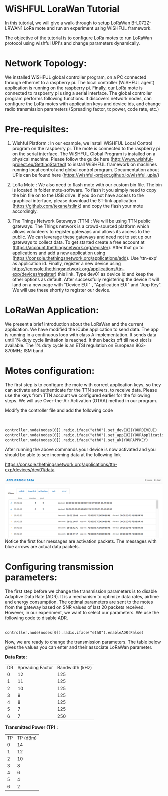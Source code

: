 WiSHFUL LoraWan Tutorial 
============================

In this tutorial, we will give a walk-through to setup LoRaWan B-L072Z-LRWAN1 LoRa mote and run an experiment using WiSHFUL framework. 

The objective of the tutorial is to configure LoRa motes to run LoRaWan protocol using wishful UPI's and change parameters dynamically. 


# Network Topology:
We installed WiSHFUL global controller program, on a PC connected through ethernet to a raspberry pi. The local controller (WiSHFUL agent) application is running on the raspberry pi. Finally, our LoRa mote is connected to raspberry pi using a serial interface. The global controller program performs following functions. It discovers network nodes, can configure the LoRa motes with application keys and device ids, and change radio transmission parameters (Spreading factor, tx power, code rate, etc.)



# Pre-requisites: 
1) Wishful Platform :
In our example, we install WiSHFUL Local Control program on the raspberry pi. The mote is connected to the raspberry pi on the serial interface. The WiSHFUL Global Program is installed on a physical machine. Please follow the guide here (http://www.wishful-project.eu/GettingStarted) to install WiSHFUL framework on machines running local control and global control program. Documentation about UPIs can be found here (https://wishful-project.github.io/wishful_upis/) 

2) LoRa Mote : 
We also need to flash mote with our custom bin file. The bin is located in folder mote-software. To flash it you simply need to copy the bin file on to the USB drive. If you do not have access to the graphical interface, please download the ST-link application (https://github.com/texane/stlink) and copy the flash your mote accordingly. 

3) The Things Network Gateways (TTN) : 
We will be using TTN public gateways. The Things network is a crowd-sourced platform which allows volunteers to register gateways and allows its access to the public. We can leverage these gateways and need not to set up our gateways to collect data. To get started create a free account at (https://account.thethingsnetwork.org/register). After that go to applications and add a new application using (https://console.thethingsnetwork.org/applications/add). Use 'ttn-exp' as application id. Finally, register a new device using https://console.thethingsnetwork.org/applications/ttn-exp/devices/register) this link. Type dev01 as device id and keep the other options as default. After successfully registering the device it will land on a new page with "Device EUI" , "Application EUI" and "App Key". We will use these shortly to register our device. 

# LoRaWan Application: 
We present a brief introduction about the LoRaWan and the current application. We have modified the iCube application to send data. The app is running in a continuous loop with class A implementation. It sends data until 1% duty cycle limitation is reached. It then backs off till next slot is available. The 1% duty cycle is an ETSI regulation on European 863-870MHz ISM band.  


# Motes configuration: 
The first step is to configure the mote with correct application keys, so they can activate and authenticate for the TTN servers, to receive data. Please use the keys from TTN account we configured earlier for the following steps. We will use Over-the-Air Activation (OTAA) method in our program. 

Modify the controller file and add the following code
<pre><code>

controller.node(nodes[0]).radio.iface("eth0").set_devEUI(YOURDEVEUI)
controller.node(nodes[0]).radio.iface("eth0").set_appEUI(YOURApplicationEUI)
controller.node(nodes[0]).radio.iface("eth0").set_ak(YOURAPPKEY)
</code></pre>

After running the above commands your device is now activated and you should be able to see incoming data at the following link

https://console.thethingsnetwork.org/applications/ttn-exp/devices/dev01/data

![Alt text](/examples/Get_Started_Examples/LoRaWan_Example/figs/connection.png)
Notice the first four messages are activation packets. The messages with blue arrows are actual data packets. 


# Configuring transmission parameters: 
The first step before we change the transmission parameters is to disable Adaptive Data Rate (ADR).  It is a mechanism to optimize data rates, airtime and energy consumption. The optimal parameters are sent to the motes from the gateway based on SNR values of last 20 packets received. However, in our experiment, we want to select our parameters. We use the following code to disable ADR.

<pre><code>
controller.node(nodes[0]).radio.iface("eth0").enableADR(False)
</code></pre>

Now, we are ready to change the transmission parameters. The table below gives the values you can enter and their associate LoRaWan parameter. 


**Data Rate:**
<table>
    <tr>
        <td>DR</td> <td> Spreading Factor</td> <td>  Bandwidth (kHz)</td> 
    </tr>

 <tr> <td> 0 </td> <td> 12 </td> <td> 125 </td> </tr>
<tr> <td> 1 </td> <td> 11 </td> <td> 125 </td></tr>
<tr> <td> 2 </td> <td> 10 </td> <td> 125 </td></tr>
<tr> <td> 3 </td> <td> 9 </td> <td> 125 </td></tr>
<tr> <td> 4 </td> <td> 8 </td> <td> 125 </td></tr>
<tr> <td> 5 </td> <td> 7 </td> <td> 125 </td></tr>
<tr> <td> 6 </td> <td> 7 </td> <td> 250 </td></tr>

</table>


**Transmitted Power (TP) :**
<table>
    <tr>
        <td>TP</td> <td> TP (dBm) </td>  
    </tr>

 <tr> <td> 0 </td> <td> 14 </td> 
<tr> <td> 1 </td> <td> 12 </td> 
<tr> <td> 2 </td> <td> 10 </td> 
<tr> <td> 3 </td> <td> 8 </td> 
<tr> <td> 4 </td> <td> 6 </td> 
<tr> <td> 5 </td> <td> 4 </td> 
<tr> <td> 6 </td> <td> 2 </td> 
</table>
